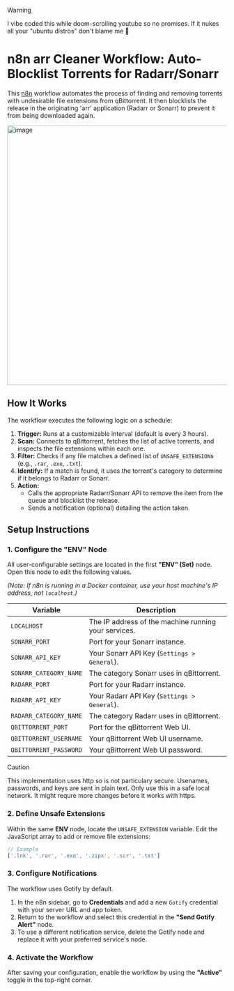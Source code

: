 > [!WARNING]  
> I vibe coded this while doom-scrolling youtube so no promises. If it nukes all your "ubuntu distros" don't blame me 🙈


# n8n arr Cleaner Workflow: Auto-Blocklist Torrents for Radarr/Sonarr

This [n8n](https://docs.n8n.io/hosting/) workflow automates the process of finding and removing torrents with undesirable file extensions from qBittorrent. It then blocklists the release in the originating 'arr' application (Radarr or Sonarr) to prevent it from being downloaded again.

<img width="2150" height="596" alt="image" src="https://github.com/user-attachments/assets/acd3d853-03bf-4263-bc12-20af5e9e2ead" />


## How It Works

The workflow executes the following logic on a schedule:

1.  **Trigger:** Runs at a customizable interval (default is every 3 hours).
2.  **Scan:** Connects to qBittorrent, fetches the list of active torrents, and inspects the file extensions within each one.
3.  **Filter:** Checks if any file matches a defined list of `UNSAFE_EXTENSION`s (e.g., `.rar`, `.exe`, `.txt`).
4.  **Identify:** If a match is found, it uses the torrent's category to determine if it belongs to Radarr or Sonarr.
5.  **Action:**
    *   Calls the appropriate Radarr/Sonarr API to remove the item from the queue and blocklist the release.
    *   Sends a notification (optional) detailing the action taken.

## Setup Instructions

### 1. Configure the "ENV" Node

All user-configurable settings are located in the first **"ENV" (Set)** node. Open this node to edit the following values.

*(Note: If n8n is running in a Docker container, use your host machine's IP address, not `localhost`.)*

| Variable               | Description                                           |
| ---------------------- | ----------------------------------------------------- |
| `LOCALHOST`            | The IP address of the machine running your services.  |
| `SONARR_PORT`          | Port for your Sonarr instance.                        |
| `SONARR_API_KEY`       | Your Sonarr API Key (`Settings > General`).           |
| `SONARR_CATEGORY_NAME` | The category Sonarr uses in qBittorrent.              |
| `RADARR_PORT`          | Port for your Radarr instance.                        |
| `RADARR_API_KEY`       | Your Radarr API Key (`Settings > General`).           |
| `RADARR_CATEGORY_NAME` | The category Radarr uses in qBittorrent.              |
| `QBITTORRENT_PORT`     | Port for the qBittorrent Web UI.                      |
| `QBITTORRENT_USERNAME` | Your qBittorrent Web UI username.                     |
| `QBITTORRENT_PASSWORD` | Your qBittorrent Web UI password.                     |


> [!CAUTION]
> This implementation uses http so is not particulary secure. Usenames, passwords, and keys are sent in plain text. Only use this in a safe local network. It might requre more changes before it works with https.


### 2. Define Unsafe Extensions

Within the same **ENV** node, locate the `UNSAFE_EXTENSION` variable. Edit the JavaScript array to add or remove file extensions:

```javascript
// Example
['.lnk', '.rar', '.exe', '.zipx', '.scr', '.txt']
```

### 3. Configure Notifications

The workflow uses Gotify by default.

1.  In the n8n sidebar, go to **Credentials** and add a new `Gotify` credential with your server URL and app token.
2.  Return to the workflow and select this credential in the **"Send Gotify Alert"** node.
3.  To use a different notification service, delete the Gotify node and replace it with your preferred service's node.



### 4. Activate the Workflow

After saving your configuration, enable the workflow by using the **"Active"** toggle in the top-right corner.



